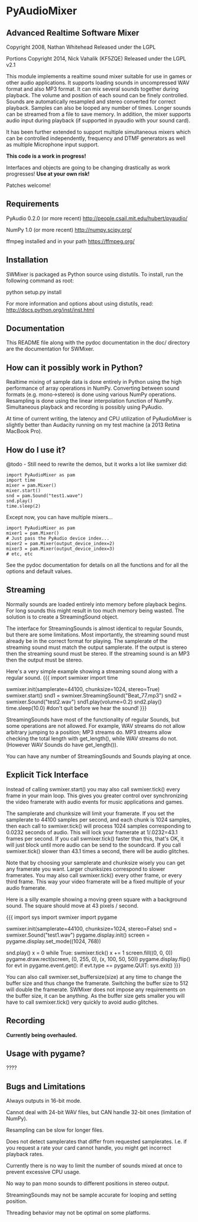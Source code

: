 PyAudioMixer
============

Advanced Realtime Software Mixer
--------------------------------

Copyright 2008, Nathan Whitehead 
Released under the LGPL

Portions Copyright 2014, Nick Vahalik (KF5ZQE)
Released under the LGPL v2.1


This module implements a realtime sound mixer suitable for use in
games or other audio applications.  It supports loading sounds in
uncompressed WAV format and also MP3 format.  It can mix several
sounds together during playback.  The volume and position of each
sound can be finely controlled.  Sounds are automatically resampled
and stereo converted for correct playback.  Samples can also be looped
any number of times.  Longer sounds can be streamed from a file to
save memory.  In addition, the mixer supports audio input during
playback (if supported in pyaudio with your sound card).

It has been further extended to support multiple simultaneous mixers
which can be controlled independently, frequency and DTMF generators
as well as multiple Microphone input support.

**This code is a work in progress!**

Interfaces and objects are going to be changing drastically as work 
progresses! **Use at your own risk!**

Patches welcome!

Requirements
------------

PyAudio 0.2.0 (or more recent)
http://people.csail.mit.edu/hubert/pyaudio/

NumPy 1.0 (or more recent)
http://numpy.scipy.org/

ffmpeg installed and in your path
https://ffmpeg.org/



Installation
------------

SWMixer is packaged as Python source using distutils.  To install,
run the following command as root:

python setup.py install

For more information and options about using distutils, read:
http://docs.python.org/inst/inst.html


Documentation
-------------

This README file along with the pydoc documentation in the doc/
directory are the documentation for SWMixer.


How can it possibly work in Python?
-----------------------------------

Realtime mixing of sample data is done entirely in Python using the
high performance of array operations in NumPy.  Converting between
sound formats (e.g. mono->stereo) is done using various NumPy
operations.  Resampling is done using the linear interpolation
function of NumPy.  Simultaneous playback and recording is possibly
using PyAudio.

At time of current writing, the latency and CPU utilization of 
PyAudioMixer is slightly better than Audacity running on my test
machine (a 2013 Retina MacBook Pro).


How do I use it?
----------------

@todo - Still need to rewrite the demos, but it works a lot like
swmixer did:

    import PyAudioMixer as pam
    import time
    mixer = pam.Mixer()
    mixer.start()
    snd = pam.Sound("test1.wave")
    snd.play()
    time.sleep(2)
    
Except now, you can have multiple mixers...

    import PyAudioMixer as pam
    mixer1 = pam.Mixer()
    # Just pass the PyAudio device index...
    mixer2 = pam.Mixer(output_device_index=2)
    mixer3 = pam.Mixer(output_device_index=3)
    # etc, etc

See the pydoc documentation for details on all the functions and
for all the options and default values.


Streaming
---------

Normally sounds are loaded entirely into memory before playback
begins.  For long sounds this might result in too much memory being
wasted.  The solution is to create a StreamingSound object.

The interface for StreamingSounds is almost identical to regular
Sounds, but there are some limitations.  Most importantly, the
streaming sound must already be in the correct format for playing.
The samplerate of the streaming sound must match the output
samplerate.  If the output is stereo then the streaming sound must be
stereo.  If the streaming sound is an MP3 then the output must be
stereo.

Here's a very simple example showing a streaming sound along with a
regular sound.
{{{
import swmixer
import time

swmixer.init(samplerate=44100, chunksize=1024, stereo=True)
swmixer.start()
snd1 = swmixer.StreamingSound("Beat_77.mp3")
snd2 = swmixer.Sound("test2.wav")
snd1.play(volume=0.2)
snd2.play()
time.sleep(10.0) #don't quit before we hear the sound!
}}}

StreamingSounds have most of the functionality of regular Sounds, but
some operations are not allowed.  For example, WAV streams do not
allow arbitrary jumping to a position; MP3 streams do.  MP3 streams
allow checking the total length with get_length(), while WAV streams
do not.  (However WAV Sounds do have get_length()).

You can have any number of StreamingSounds and Sounds playing at once.


Explicit Tick Interface
-----------------------

Instead of calling swmixer.start() you may also call swmixer.tick() every
frame in your main loop.  This gives you greater control over synchronizing
the video framerate with audio events for music applications and games.

The samplerate and chunksize will limit your framerate.  If you set
the samplerate to 44100 samples per second, and each chunk is 1024
samples, then each call to swmixer.tick() will process 1024 samples
corresponding to 0.0232 seconds of audio.  This will lock your
framerate at 1/.0232=43.1 frames per second.  If you call
swmixer.tick() faster than this, that's OK, it will just block until
more audio can be send to the soundcard.  If you call swmixer.tick()
slower than 43.1 times a second, there will be audio glitches.

Note that by choosing your samplerate and chunksize wisely you can get
any framerate you want.  Larger chunksizes correspond to slower
framerates.  You may also call swmixer.tick() every other frame, or
every third frame.  This way your video framerate will be a fixed
multiple of your audio framerate.

Here is a silly example showing a moving green square with a
background sound.  The square should move at 43 pixels / second.

{{{
import sys
import swmixer
import pygame

swmixer.init(samplerate=44100, chunksize=1024, stereo=False)
snd = swmixer.Sound("test1.wav")
pygame.display.init()
screen = pygame.display.set_mode((1024, 768))

snd.play()
x = 0
while True:
      swmixer.tick()
      x += 1
      screen.fill((0, 0, 0))
      pygame.draw.rect(screen, (0, 255, 0), (x, 100, 50, 50))
      pygame.display.flip()
      for evt in pygame.event.get():
          if evt.type == pygame.QUIT: sys.exit()
}}}

You can also call swmixer.set_buffersize(size) at any time to change
the buffer size and thus change the framerate.  Switching the buffer
size to 512 will double the framerate.  SWMixer does not impose any
requirements on the buffer size, it can be anything.  As the buffer
size gets smaller you will have to call swmixer.tick() very quickly
to avoid audio glitches.


Recording
---------

**Currently being overhauled.**


Usage with pygame?
------------------

????


Bugs and Limitations
--------------------

Always outputs in 16-bit mode.

Cannot deal with 24-bit WAV files, but CAN handle 32-bit ones
(limitation of NumPy).

Resampling can be slow for longer files.

Does not detect samplerates that differ from requested samplerates.
I.e.  if you request a rate your card cannot handle, you might get
incorrect playback rates.

Currently there is no way to limit the number of sounds mixed at once
to prevent excessive CPU usage.

No way to pan mono sounds to different positions in stereo output.

StreamingSounds may not be sample accurate for looping and setting
position.

Threading behavior may not be optimal on some platforms.
